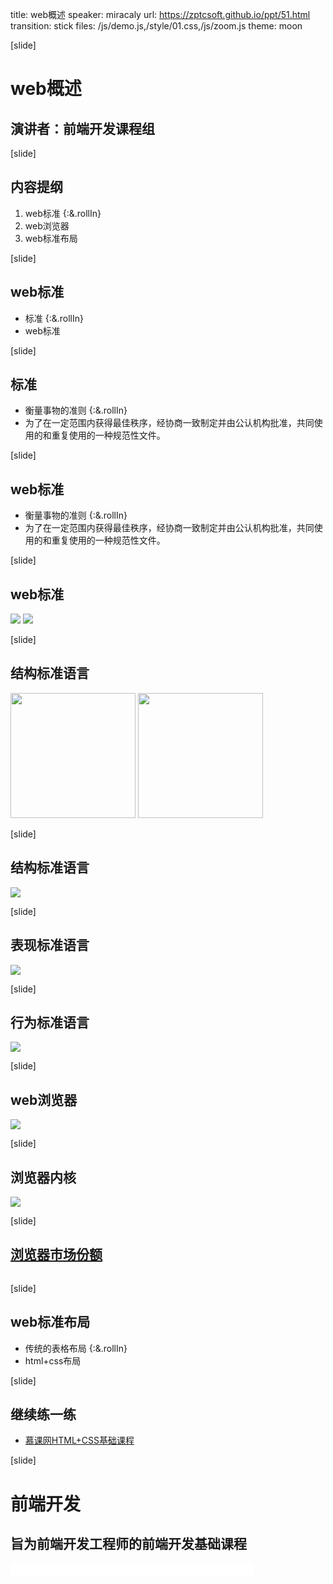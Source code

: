 title: web概述
speaker: miracaly
url: https://zptcsoft.github.io/ppt/51.html
transition: stick
files: /js/demo.js,/style/01.css,/js/zoom.js
theme: moon

[slide]

# web概述
## 演讲者：前端开发课程组

[slide]

## 内容提纲
1. web标准 {:&.rollIn}
2. web浏览器
3. web标准布局


[slide]
## web标准  
- 标准 {:&.rollIn}
- web标准


[slide]
## 标准
- 衡量事物的准则 {:&.rollIn}
- 为了在一定范围内获得最佳秩序，经协商一致制定并由公认机构批准，共同使用的和重复使用的一种规范性文件。

[slide]
## web标准
- 衡量事物的准则 {:&.rollIn}
- 为了在一定范围内获得最佳秩序，经协商一致制定并由公认机构批准，共同使用的和重复使用的一种规范性文件。

[slide]
## web标准 
 <img src="/img/51/service_web_standards.png">
 <img src="/img/51/html5_css_javascript.png">

[slide]
## 结构标准语言
 <img src="/img/51/HTML5_Logo_512.png" style="height: 200px;">
 <img src="/img/51/HTML5_sticker.png" style="height: 200px;">

[slide]
## 结构标准语言
 <img src="/img/51/html.jpg">

[slide]
## 表现标准语言
 <img src="/img/51/css3-web-design-examples.jpg">

[slide]
## 行为标准语言
 <img src="/img/51/javascript-logo-png.png">

[slide]
## web浏览器
 <img src="/img/51/web-browsers.jpg" >

[slide]
## 浏览器内核
 <img src="/img/51/kernel.jpg"/>

 [slide]
## [浏览器市场份额](http://tongji.baidu.com/data/browser/)
 <img src="/img/51/browserData.png" alt="">

 [slide]
## web标准布局
- 传统的表格布局 {:&.rollIn}
- html+css布局

[slide]
## 继续练一练
- [慕课网HTML+CSS基础课程](http://www.imooc.com/learn/9)



 [slide]

# 前端开发
## 旨为前端开发工程师的前端开发基础课程
<small style="vertical-align:middle;display:inline-block"><iframe src="//ghbtns.com/github-btn.html?user=miracaly&repo=miracaly.github.io&type=star&count=true" allowtransparency="true" frameborder="0" scrolling="0" width="100" height="20" style="width:110px;height:20px;  background-color: transparent;"></iframe><iframe src="//ghbtns.com/github-btn.html?user=miracaly&repo=miracaly.github.io&type=fork&count=true" allowtransparency="true" frameborder="0" scrolling="0" width="100" height="20" style="width:110px;height:20px;  background-color: transparent;"></iframe><iframe src="//ghbtns.com/github-btn.html?user=miracaly&repo=miracaly.github.io&type=follow&count=false" allowtransparency="true" frameborder="0" scrolling="0" width="170" height="20" style="width:170px;height:20px;  background-color: transparent;"></iframe></small>
